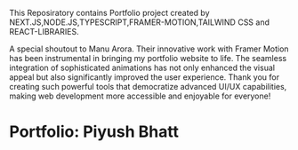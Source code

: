 This Reposiratory contains Portfolio project created by NEXT.JS,NODE.JS,TYPESCRIPT,FRAMER-MOTION,TAILWIND CSS and REACT-LIBRARIES.

A special shoutout to   Manu Arora. Their innovative work with Framer Motion has been instrumental in bringing my portfolio website to life. The seamless integration of sophisticated animations has not only enhanced the visual appeal but also significantly improved the user experience. Thank you for creating such powerful tools that democratize advanced UI/UX capabilities, making web development more accessible and enjoyable for everyone!

# Portfolio: Piyush Bhatt



